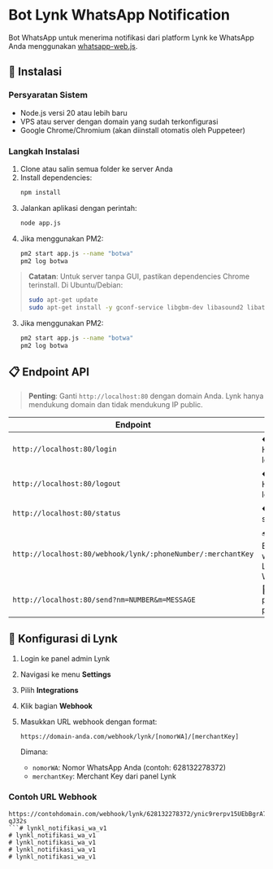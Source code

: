 # Bot Lynk WhatsApp Notification 

Bot WhatsApp untuk menerima notifikasi dari platform Lynk ke WhatsApp Anda menggunakan [whatsapp-web.js](https://github.com/pedroslopez/whatsapp-web.js).

## 🚀 Instalasi

### Persyaratan Sistem
- Node.js versi 20 atau lebih baru
- VPS atau server dengan domain yang sudah terkonfigurasi
- Google Chrome/Chromium (akan diinstall otomatis oleh Puppeteer)

### Langkah Instalasi
1. Clone atau salin semua folder ke server Anda
2. Install dependencies:
   ```bash
   npm install
   ```
3. Jalankan aplikasi dengan perintah:
   ```bash
   node app.js
   ```
4. Jika menggunakan PM2:
   ```bash
   pm2 start app.js --name "botwa"
   pm2 log botwa
   ```

> **Catatan**: Untuk server tanpa GUI, pastikan dependencies Chrome terinstall. Di Ubuntu/Debian:
> ```bash
> sudo apt-get update
> sudo apt-get install -y gconf-service libgbm-dev libasound2 libatk1.0-0 libc6 libcairo2 libcups2 libdbus-1-3 libexpat1 libfontconfig1 libgcc1 libgconf-2-4 libgdk-pixbuf2.0-0 libglib2.0-0 libgtk-3-0 libnspr4 libpango-1.0-0 libpangocairo-1.0-0 libstdc++6 libx11-6 libx11-xcb1 libxcb1 libxcomposite1 libxcursor1 libxdamage1 libxext6 libxfixes3 libxi6 libxrandr2 libxrender1 libxss1 libxtst6 ca-certificates fonts-liberation libappindicator1 libnss3 lsb-release xdg-utils wget
> ```
3. Jika menggunakan PM2:
    ```bash
    pm2 start app.js --name "botwa"
    pm2 log botwa
    ```



## 📋 Endpoint API

> **Penting**: Ganti `http://localhost:80` dengan domain Anda.
> Lynk hanya mendukung domain dan tidak mendukung IP public.

| Endpoint | Deskripsi |
|----------|------------|
| `http://localhost:80/login` | � Halaman login |
| `http://localhost:80/logout` | � Halaman logout |
| `http://localhost:80/status` | � Cek status bot |
| `http://localhost:80/webhook/lynk/:phoneNumber/:merchantKey` | 📤 Endpoint webhook Lynk ke WhatsApp |
| `http://localhost:80/send?nm=NUMBER&m=MESSAGE` | 📱 Test pengiriman pesan |

## 🔧 Konfigurasi di Lynk

1. Login ke panel admin Lynk
2. Navigasi ke menu **Settings**
3. Pilih **Integrations**
4. Klik bagian **Webhook**
5. Masukkan URL webhook dengan format:
   ```
   https://domain-anda.com/webhook/lynk/[nomorWA]/[merchantKey]
   ```
   
   Dimana:
   - `nomorWA`: Nomor WhatsApp Anda (contoh: 628132278372)
   - `merchantKey`: Merchant Key dari panel Lynk

### Contoh URL Webhook
```
https://contohdomain.com/webhook/lynk/628132278372/ynic9rerpv15UEbBgrA79rF4rYj-qJ32s
```# lynkl_notifikasi_wa_v1
# lynkl_notifikasi_wa_v1
# lynkl_notifikasi_wa_v1
# lynkl_notifikasi_wa_v1
# lynkl_notifikasi_wa_v1
